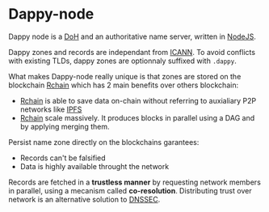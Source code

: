 # Dappy-node

Dappy node is a [DoH](https://datatracker.ietf.org/doc/html/rfc8484) and an authoritative name server, written in [NodeJS](https://nodejs.org/).

Dappy zones and records are independant from [ICANN](https://www.icann.org/).
To avoid conflicts with existing TLDs, dappy zones are optionnaly suffixed with `.dappy`.

What makes Dappy-node really unique is that zones are stored on the blockchain [Rchain](https://rchain-community.github.io/) which has 2 main benefits over others blockchain:
- [Rchain](https://rchain-community.github.io/) is able to save data on-chain without referring to auxialiary P2P networks like [IPFS](https://ipfs.io/)
- [Rchain](https://rchain-community.github.io/) scale massively. It produces blocks in parallel using a DAG and by applying merging them.

Persist name zone directly on the blockchains garantees: 
- Records can't be falsified
- Data is highly available throught the network

Records are fetched in a **trustless manner** by requesting network members in parallel, using a mecanism called **co-resolution**. Distributing trust over network is an alternative solution to [DNSSEC](https://datatracker.ietf.org/doc/html/rfc4033).
